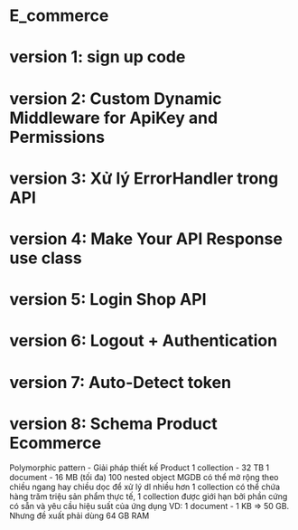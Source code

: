 # E_commerce

# version 1: sign up code 

# version 2: Custom Dynamic Middleware for ApiKey and Permissions

# version 3: Xử lý ErrorHandler trong API

# version 4: Make Your API Response use class

# version 5: Login Shop API

# version 6: Logout + Authentication

# version 7: Auto-Detect token

# version 8: Schema Product Ecommerce
Polymorphic pattern - Giải pháp thiết kế Product 
1 collection - 32 TB
1 document - 16 MB (tối đa) 
100 nested object 
MGDB có thể mở rộng theo chiều ngang hay chiều dọc để xử lý dl nhiều hơn
1 collection có thể chứa hàng trăm triệu sản phẩm 
thực tế, 1 collection được giới hạn bởi phần cứng có sẵn và yêu cầu hiệu suất của ứng dụng 
VD: 1 document - 1 KB => 50 GB. Nhưng đề xuất phải dùng 64 GB RAM

